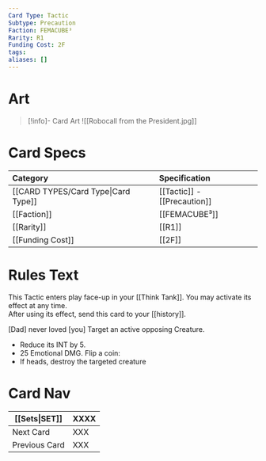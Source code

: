 ```yaml
---
Card Type: Tactic
Subtype: Precaution
Faction: FEMACUBE³
Rarity: R1
Funding Cost: 2F
tags: 
aliases: []
---
```

# Art

> [!info]- Card Art
> ![[Robocall from the President.jpg]]

# Card Specs

| Category | Specification| 
| :--- | :--- |
| [[CARD TYPES/Card Type\|Card Type]] | [[Tactic]] - [[Precaution]] |
| [[Faction]] | [[FEMACUBE³]] |  
| [[Rarity]] | [[R1]] |  
| [[Funding Cost]] | [[2F]] |  

# Rules Text  

This Tactic enters play face-up in your [[Think Tank]]. 
You may activate its effect at any time.  
After using its effect, send this card to your [[history]].  

[Dad] never loved [you]
Target an active opposing Creature.  
- Reduce its INT by 5.
- 25 Emotional DMG.
Flip a coin:   
- If heads, destroy the targeted creature

# Card Nav

| [[Sets\|SET]]           | XXXX |
| ------------- | ------------------------------ |
| Next Card     | XXX |
| Previous Card | XXX |


